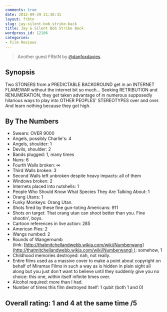 ```yaml
---
comments: true
date: 2012-09-29 21:36:31
layout: frbtn
slug: jay-silent-bob-strike-back
title: Jay & Silent Bob Strike Back
wordpress_id: 12106
categories:
- Film Reviews
---
```


> Another guest FRbtN by [@danfoxdavies](http://www.twitter.com/danfoxdavies).

## Synopsis

Two STONERS from a PREDICTABLE BACKGROUND get in an INTERNET FLAMEWAR without the internet bit so much...
Seeking RETRIBUTION and RENUMERATION, they get taken advantage of in numerous supposedly hilarious ways to play into OTHER PEOPLES' STEREOTYPES over and over. And learn nothing because they got high.


## By The Numbers

  * Swears: OVER 9000
  * Angels, possibly Charlie's: 4
  * Angels, shoulder: 1
  * Devils, shoulder: 2
  * Bands plugged: 1, many times
  * Nuns: 6
  * Fourth Walls broken: ∞
  * Third Walls broken: 3
  * Second Walls left unbroken despite heavy impacts: all of them
  * Windows broken: 2
  * Internets placed into nutshells: 1
  * People Who Should Know What Species They Are Talking About: 1
  * Orang Utans: 1
  * Funky Monkeys: Orang Utan.
  * Shots fired by these fine gun-toting Americans: 911
  * Shots on target: That orang utan can shoot better than you. Fine shootin', boys.
  * Cartoon references in live action: 285
  * American Pies: 2
  * Wangs numbed: 2
  * Rounds of Wangernumb (link: [http://thatmitchellandwebb.wikia.com/wiki/Numberwang](http://thatmitchellandwebb.wikia.com/wiki/Numberwang) ): somehow, 1
  * Childhood memories destroyed: nah, not really.
  * Entire films used as a massive cover to make a point about copyright on behalf of Miramax Films in such a way as is hidden in plain sight all along but you just don't want to believe until they suddenly give you no choice: this one, within itself infinite times over.
  * Alcohol required: more than I had.
  * Number of times this film destroyed itself: 1 qubit (both 1 and 0)

## Overall rating: 1 and 4 at the same time /5
